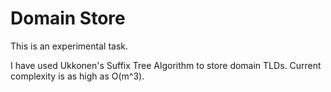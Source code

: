 # Domain Store


This is an experimental task.

I have used Ukkonen's Suffix Tree Algorithm to store domain TLDs. Current complexity is as high as O(m^3).
